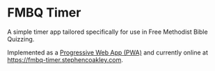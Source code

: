 # FMBQ Timer

A simple timer app tailored specifically for use in Free Methodist Bible Quizzing.

Implemented as a [Progressive Web App (PWA)][PWA] and currently online at <https://fmbq-timer.stephencoakley.com>.


[PWA]: https://developer.mozilla.org/en-US/docs/Web/Apps/Progressive
